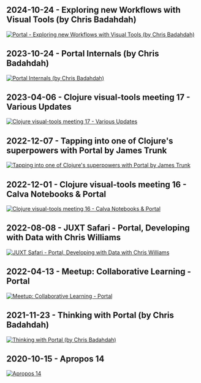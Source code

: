 ## 2024-10-24 - Exploring new Workflows with Visual Tools (by Chris Badahdah)

<a target="_blank" href="https://www.youtube.com/watch?v=MuLbsvzZKRM">
<img src="https://img.youtube.com/vi/MuLbsvzZKRM/hqdefault.jpg"
     alt="Portal - Exploring new Workflows with Visual Tools (by Chris Badahdah)" />
</a>

## 2023-10-24 - Portal Internals (by Chris Badahdah)

<a target="_blank" href="https://www.youtube.com/watch?v=NO9D3LSS4WU">
<img src="https://img.youtube.com/vi/NO9D3LSS4WU/hqdefault.jpg"
     alt="Portal Internals (by Chris Badahdah)" />
</a>

## 2023-04-06 - Clojure visual-tools meeting 17 - Various Updates

<a target="_blank" href="https://www.youtube.com/watch?v=OwcoAbsJP8g&t=4002">
<img src="https://img.youtube.com/vi/OwcoAbsJP8g/hqdefault.jpg"
     alt="Clojure visual-tools meeting 17 - Various Updates" />
</a>

## 2022-12-07 - Tapping into one of Clojure's superpowers with Portal by James Trunk

<a target="_blank" href="https://www.youtube.com/watch?v=A-QvUw5LLVU">
<img src="https://img.youtube.com/vi/A-QvUw5LLVU/hqdefault.jpg"
     alt="Tapping into one of Clojure's superpowers with Portal by James Trunk" />
</a>

## 2022-12-01 - Clojure visual-tools meeting 16 - Calva Notebooks & Portal

<a target="_blank" href="https://www.youtube.com/watch?v=5x6SQGGWap8&t=633">
<img src="https://img.youtube.com/vi/5x6SQGGWap8/hqdefault.jpg"
     alt="Clojure visual-tools meeting 16 - Calva Notebooks & Portal" />
</a>

## 2022-08-08 - JUXT Safari - Portal, Developing with Data with Chris Williams

<a target="_blank" href="https://www.youtube.com/watch?v=rbkZmh_DbPw">
<img src="https://img.youtube.com/vi/rbkZmh_DbPw/hqdefault.jpg"
     alt="JUXT Safari - Portal, Developing with Data with Chris Williams" />
</a>

## 2022-04-13 - Meetup: Collaborative Learning - Portal

<a target="_blank" href="https://www.youtube.com/watch?v=kID0zo3VoCo">
<img src="https://img.youtube.com/vi/kID0zo3VoCo/hqdefault.jpg"
     alt="Meetup: Collaborative Learning - Portal" />
</a>

## 2021-11-23 - Thinking with Portal (by Chris Badahdah)

<a target="_blank" href="https://www.youtube.com/watch?v=Tj-iyDo3bq0">
<img src="https://img.youtube.com/vi/Tj-iyDo3bq0/hqdefault.jpg"
     alt="Thinking with Portal (by Chris Badahdah)" />
</a>

## 2020-10-15 - Apropos 14

<a target="_blank" href="https://www.youtube.com/watch?v=gByyg-m0XOg">
<img src="https://img.youtube.com/vi/gByyg-m0XOg/hqdefault.jpg"
     alt="Apropos 14" />
</a>
